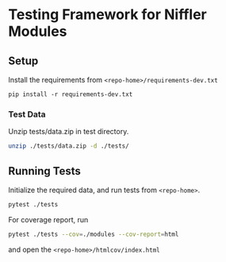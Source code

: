 # Testing Framework for Niffler Modules

## Setup

Install the requirements from `<repo-home>/requirements-dev.txt`

```
pip install -r requirements-dev.txt
```

### Test Data

Unzip tests/data.zip in test directory.

```bash
unzip ./tests/data.zip -d ./tests/
```

## Running Tests

Initialize the required data, and run tests from `<repo-home>`.

```bash
pytest ./tests
```

For coverage report, run

```bash
pytest ./tests --cov=./modules --cov-report=html
```

and open the `<repo-home>/htmlcov/index.html`
